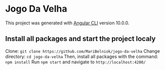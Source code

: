 # Jogo Da Velha

This project was generated with [Angular CLI](https://github.com/angular/angular-cli) version 10.0.0.

## Install all packages and start the project localy
Clone: `git clone https://github.com/MariBelniok/jogo-da-velha`
Change directory: `cd jogo-da-velha` 
Then, install all packages with the command: `npm install`
Run `npm start` and navigate to `http://localhost:4200/`